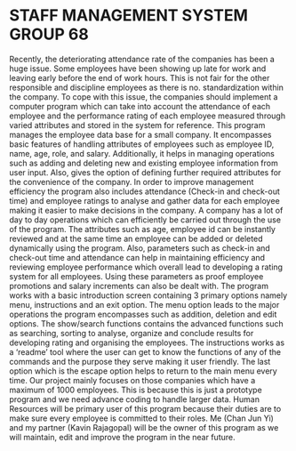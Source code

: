 # STAFF MANAGEMENT SYSTEM GROUP 68

  Recently, the deteriorating attendance rate of the companies has been a huge issue. Some employees have been showing up late for work and leaving early before the end of work hours. This is not fair for the other responsible and discipline employees as there is no. standardization within the company. To cope with this issue, the companies should implement a computer program which can take into account the attendance of each employee and the performance rating of each employee measured through varied attributes and stored in the system for reference.
  This program manages the employee data base for a small company. It encompasses basic features of handling attributes of employees such as employee ID, name, age, role, and salary. Additionally, it helps in managing operations such as adding and deleting new and existing employee information from user input. Also, gives the option of defining further required attributes for the convenience of the company. In order to improve management efficiency the program also includes attendance (Check-in and check-out time) and employee ratings to analyse and gather data for each employee making it easier to make decisions in the company.
  A company has a lot of day to day operations which can efficiently be carried out through the use of the program. The attributes such as age, employee id can be instantly reviewed and at the same time an employee can be added or deleted dynamically using the program. Also, parameters such as check-in and check-out time and attendance can help in maintaining efficiency and reviewing employee performance which overall lead to developing a rating system for all employees. Using these parameters as proof employee promotions and salary increments can also be dealt with.
  The program works with a basic introduction screen containing 3 primary options namely menu, instructions and an exit option. The menu option leads to the major operations the program encompasses such as addition, deletion and edit options. The show/search functions contains the advanced functions such as searching, sorting to analyse, organize and conclude results for developing rating and organising the employees.  The instructions works as a ‘readme’ tool where the user can get to know the functions of any of the commands and the purpose they serve making it user friendly. The last option which is the escape option helps to return to the main menu every time.
  Our project mainly focuses on those companies which have a maximum of 1000 employees. This is because this is just a prototype program and we need advance coding to handle larger data. Human Resources will be primary user of this program because their duties are to make sure every employee is committed to their roles. Me (Chan Jun Yi) and my partner (Kavin Rajagopal) will be the owner of this program as we will maintain, edit and improve the program in the near future.
